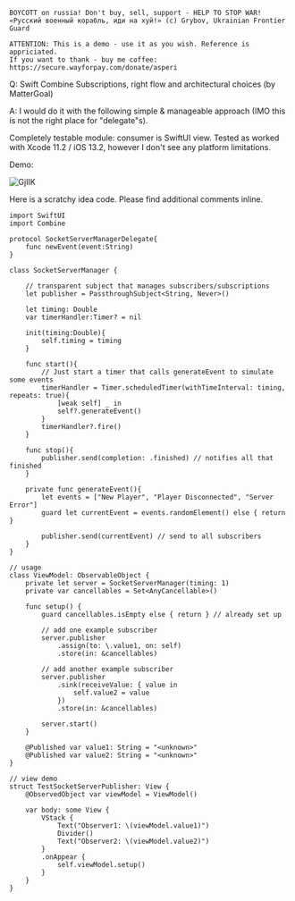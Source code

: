 ```
BOYCOTT on russia! Don't buy, sell, support - HELP TO STOP WAR!
«Русский военный корабль, иди на хуй!» (c) Grybov, Ukrainian Frontier Guard

ATTENTION: This is a demo - use it as you wish. Reference is appriciated.
If you want to thank - buy me coffee: https://secure.wayforpay.com/donate/asperi
```

Q: Swift Combine Subscriptions, right flow and architectural choices (by MatterGoal)

A: I would do it with the following simple & manageable approach (IMO this is not the right place for "delegate"s).

Completely testable module: consumer is SwiftUI view. Tested as worked with Xcode 11.2 / iOS 13.2, however I don't see any platform limitations.

Demo:

![GjIIK](https://user-images.githubusercontent.com/62171579/174825475-616cbd0c-43d5-4ac4-b41f-b354794dd8a7.gif)

Here is a scratchy idea code. Please find additional comments inline.

    import SwiftUI
    import Combine
    
    protocol SocketServerManagerDelegate{
        func newEvent(event:String)
    }
    
    class SocketServerManager {
    
        // transparent subject that manages subscribers/subscriptions
        let publisher = PassthroughSubject<String, Never>()
    
        let timing: Double
        var timerHandler:Timer? = nil
    
        init(timing:Double){
            self.timing = timing
        }
    
        func start(){
            // Just start a timer that calls generateEvent to simulate some events
            timerHandler = Timer.scheduledTimer(withTimeInterval: timing, repeats: true){
                [weak self] _ in
                self?.generateEvent()
            }
            timerHandler?.fire()
        }
    
        func stop(){
            publisher.send(completion: .finished) // notifies all that finished
        }
    
        private func generateEvent(){
            let events = ["New Player", "Player Disconnected", "Server Error"]
            guard let currentEvent = events.randomElement() else { return }
    
            publisher.send(currentEvent) // send to all subscribers
        }
    }
    
    // usage
    class ViewModel: ObservableObject {
        private let server = SocketServerManager(timing: 1)
        private var cancellables = Set<AnyCancellable>()
    
        func setup() {
            guard cancellables.isEmpty else { return } // already set up
    
            // add one example subscriber
            server.publisher
                .assign(to: \.value1, on: self)
                .store(in: &cancellables)
    
            // add another example subscriber
            server.publisher
                .sink(receiveValue: { value in
                    self.value2 = value
                })
                .store(in: &cancellables)
    
            server.start()
        }
    
        @Published var value1: String = "<unknown>"
        @Published var value2: String = "<unknown>"
    }
    
    // view demo
    struct TestSocketServerPublisher: View {
        @ObservedObject var viewModel = ViewModel()
    
        var body: some View {
            VStack {
                Text("Observer1: \(viewModel.value1)")
                Divider()
                Text("Observer2: \(viewModel.value2)")
            }
            .onAppear {
                self.viewModel.setup()
            }
        }
    }
    
